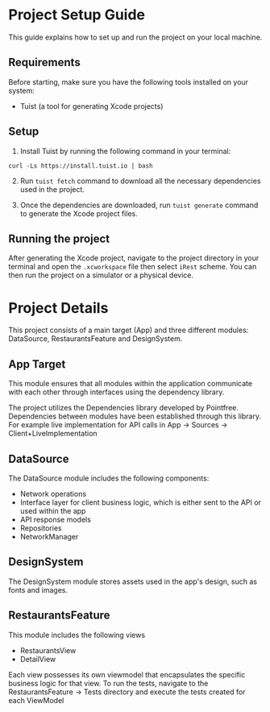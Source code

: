 # Project Setup Guide

This guide explains how to set up and run the project on your local machine.

## Requirements

Before starting, make sure you have the following tools installed on your system:

- Tuist (a tool for generating Xcode projects)

## Setup

1. Install Tuist by running the following command in your terminal:

```
curl -Ls https://install.tuist.io | bash
```

2. Run `tuist fetch` command to download all the necessary dependencies used in the project.

3. Once the dependencies are downloaded, run `tuist generate` command to generate the Xcode project files.

## Running the project

After generating the Xcode project, navigate to the project directory in your terminal and open the `.xcworkspace` file then select `iRest` scheme. You can then run the project on a simulator or a physical device.


# Project Details

This project consists of a main target (App) and three different modules: DataSource, RestaurantsFeature and DesignSystem.

## App Target
This module ensures that all modules within the application communicate with each other through interfaces using the dependency library.

The project utilizes the Dependencies library developed by Pointfree. 
Dependencies between modules have been established through this library. For example live implementation for API calls in App -> Sources -> Client+LiveImplementation

## DataSource
The DataSource module includes the following components:
- Network operations
- Interface layer for client business logic, which is either sent to the API or used within the app
- API response models
- Repositories
- NetworkManager

## DesignSystem
The DesignSystem module stores assets used in the app's design, such as fonts and images.

## RestaurantsFeature
This module includes the following views
- RestaurantsView
- DetailView
 
Each view possesses its own viewmodel that encapsulates the specific business logic for that view.
To run the tests, navigate to the RestaurantsFeature -> Tests directory and execute the tests created for each ViewModel
